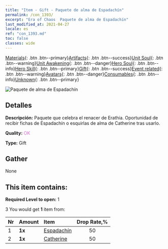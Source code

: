 ```yaml
---
title: "Item - Gift - Paquete de alma de Espadachín"
permalink: /con_1393/
excerpt: "Era of Chaos  Paquete de alma de Espadachín"
last_modified_at: 2021-04-27
locale: es
ref: "con_1393.md"
toc: false
classes: wide
---
```

 [Materials](/ItemsES/){: .btn .btn--primary}[Artifacts](/ItemsES/Artifacts/){: .btn .btn--success}[Unit Soul](/ItemsES/UnitSoul/){: .btn .btn--warning}[Unit Awakening](/ItemsES/UnitAwakening/){: .btn .btn--danger}[Hero Soul](/ItemsES/HeroSoul/){: .btn .btn--info}[Hero Skill](/ItemsES/HeroSkill/){: .btn .btn--primary}[Gift](/ItemsES/Gift/){: .btn .btn--success}[Event related](/ItemsES/Events/){: .btn .btn--warning}[Avatars](/ItemsES/Avatars/){: .btn .btn--danger}[Consumables](/ItemsES/Consumables/){: .btn .btn--info}[Unknown](/ItemsES/Unknown/){: .btn .btn--primary}

 ![Paquete de alma de Espadachín](/images/t/i_907007.png)

## Detalles
 **Descripción:** Paquete que celebra el renacer de Erathia. Oportunidad de recibir fichas de Espadachín o esquirlas de alma de Catherine tras usarlo.

 **Quality:** <span style="color: #DA70D6">OK</span>

 **Type:** Gift

## Gather

  None

## This item contains:

 **Required Level to open:** 1

 3 You would get **1** item  from:

  | Nr | Amount |     Item    | Drop Rate,% |
  |:---|:-------|:------------|:---------:|
  | 1 |  **1x** | [Espadachín](/ItemsES/unt_193/) | 50 | 
  | 2 |  **1x** | [Catherine](/ItemsES/her_361/) | 50 | 
